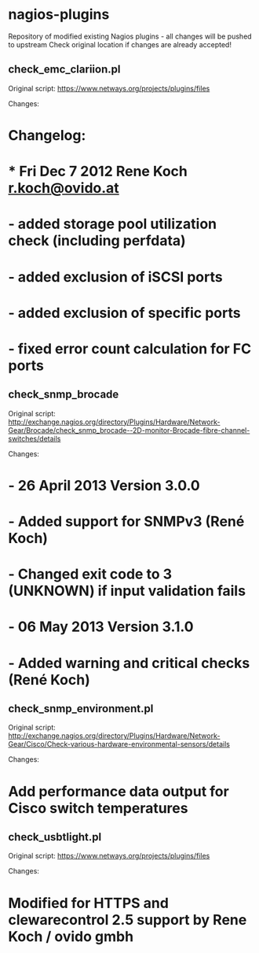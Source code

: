 nagios-plugins
==============

Repository of modified existing Nagios plugins - all changes will be pushed to upstream
Check original location if changes are already accepted!


check_emc_clariion.pl
---------------------
  
Original script: https://www.netways.org/projects/plugins/files

Changes:

# Changelog:
# * Fri Dec 7 2012 Rene Koch <r.koch@ovido.at>
# - added storage pool utilization check (including perfdata)
# - added exclusion of iSCSI ports
# - added exclusion of specific ports
# - fixed error count calculation for FC ports


check_snmp_brocade
------------------
 
Original script: http://exchange.nagios.org/directory/Plugins/Hardware/Network-Gear/Brocade/check_snmp_brocade--2D-monitor-Brocade-fibre-channel-switches/details

Changes:
 
# - 26 April 2013 Version 3.0.0
#    - Added support for SNMPv3 (René Koch)
#    - Changed exit code to 3 (UNKNOWN) if input validation fails
#
# - 06 May 2013 Version 3.1.0
#    - Added warning and critical checks (René Koch)



check_snmp_environment.pl
-------------------------
  
Original script: http://exchange.nagios.org/directory/Plugins/Hardware/Network-Gear/Cisco/Check-various-hardware-environmental-sensors/details


Changes:

# Add performance data output for Cisco switch temperatures


check_usbtlight.pl
------------------
  
Original script: https://www.netways.org/projects/plugins/files

Changes:

# Modified for HTTPS and clewarecontrol 2.5 support by Rene Koch / ovido gmbh

